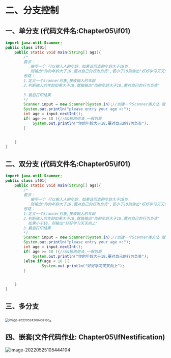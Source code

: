 # 二、分支控制

## 一、单分支 (代码文件名:Chapter05\if01)

~~~java
import java.util.Scanner;
public class if01{
	public static void main(String[] ags){
		/*
		要求：
		   编写一个 可以输入人的年龄，如果该同志的年龄大于18岁，
		   则输出"你的年龄大于18,要对自己的行为负责",若小于18则输出"好好学习天天向上"
  		思路：
  		1.定义一个Scanner对象,接收输入的年龄
  		2.判断输入的年龄如果大于18,就输输出"你的年龄大于18,要对自己的行为负责"
  		
  		3.最后打印结果  
		*/
		Scanner input = new Scanner(System.in);//创建一个Scanner类方法 赋给input
		System.out.println("please entry your age >:");
		int age = input.nextInt();
		if( age >= 18 ){//&&短路用法,一假则假
			System.out.println("你的年龄大于18,要对自己的行为负责");
		}
	

	}
}
~~~

## 二、双分支 (代码文件名:Chapter05\if01)

~~~java
import java.util.Scanner;
public class if01{
	public static void main(String[] ags){
		/*
		要求：
		   编写一个 可以输入人的年龄，如果该同志的年龄大于18岁，
		   则输出"你的年龄大于18,要对自己的行为负责",若小于18则输出"好好学习天天向上"
  		思路：
  		1.定义一个Scanner对象,接收输入的年龄
  		2.判断输入的年龄如果大于18,就输输出"你的年龄大于18,要对自己的行为负责"
  		  如果小于18，则输出"好好学习天天向上"
  		3.最后打印结果  
		*/
		Scanner input = new Scanner(System.in);//创建一个Scanner类方法 赋给input
		System.out.println("please entry your age >:");
		int age = input.nextInt();
		if( age >= 18 ){//&&短路用法,一假则假
			System.out.println("你的年龄大于18,要对自己的行为负责");
		}else if(age < 18 ){
				System.out.println("好好学习天天向上");
		}
	

	}
}
~~~

## 三、多分支

<img src="C:\Users\86199\AppData\Roaming\Typora\typora-user-images\image-20220524200439180.png" alt="image-20220524200439180" style="zoom:67%;" />。

## 四、嵌套(文件代码作业: Chapter05\IfNestification)

![image-20220525105444104](C:\Users\86199\AppData\Roaming\Typora\typora-user-images\image-20220525105444104.png)